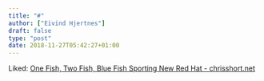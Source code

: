```yaml
---
title: "#"
author: ["Eivind Hjertnes"]
draft: false
type: "post"
date: 2018-11-27T05:42:27+01:00
---
```


Liked:
[One
Fish, Two Fish, Blue Fish Sporting New Red Hat - chrisshort.net](https://chrisshort.net/one-fish-two-fish-blue-fish-sporting-new-red-hat/)
